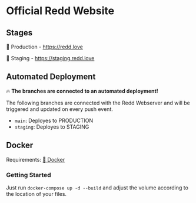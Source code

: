 # Official Redd Website

## Stages

🥇 Production - https://redd.love

🥈 Staging - https://staging.redd.love

## Automated Deployment

🔥 **The branches are connected to an automated deployment!**

The following branches are connected with the Redd Webserver and will be triggered and updated on every push event.

- `main`: Deployes to PRODUCTION
- `staging`: Deployes to STAGING

## Docker

Requirements: [🐳 Docker](https://docs.docker.com/get-docker/)

### Getting Started

Just run `docker-compose up -d --build` and adjust the volume according to the location of your files.
